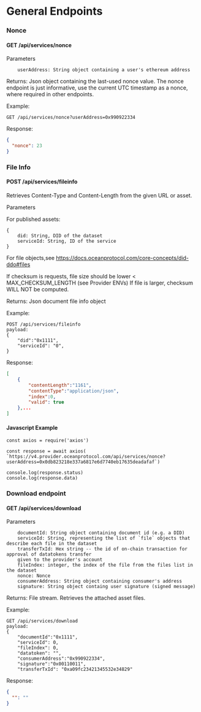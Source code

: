 # General Endpoints

### Nonce

#### GET /api/services/nonce

Parameters

```
    userAddress: String object containing a user's ethereum address
```

Returns: Json object containing the last-used nonce value. The nonce endpoint is just informative, use the current UTC timestamp as a nonce, where required in other endpoints.

Example:

```
GET /api/services/nonce?userAddress=0x990922334
```

Response:

```json
{
  "nonce": 23
}
```

### File Info

#### POST /api/services/fileinfo

Retrieves Content-Type and Content-Length from the given URL or asset.

Parameters

For published assets:

```
{
    did: String, DID of the dataset
    serviceId: String, ID of the service
}
```

For file objects,see https://docs.oceanprotocol.com/core-concepts/did-ddo#files

If checksum is requests, file size should be lower < MAX\_CHECKSUM\_LENGTH (see Provider ENVs) If file is larger, checksum WILL NOT be computed.

Returns: Json document file info object

Example:

```
POST /api/services/fileinfo
payload:
{
    "did":"0x1111",
    "serviceId": "0",
}
```

Response:

```json
[
    {
        "contentLength":"1161",
        "contentType":"application/json",
        "index":0,
        "valid": true
    },...
]
```

#### Javascript Example

```runkit  nodeVersion="18.x.x"
const axios = require('axios')

const response = await axios( `https://v4.provider.oceanprotocol.com/api/services/nonce?userAddress=0x0db823218e337a6817e6d7740eb17635deadafaf`)
 
console.log(response.status)
console.log(response.data)

```

### Download endpoint

#### GET /api/services/download

Parameters

```
    documentId: String object containing document id (e.g. a DID)
    serviceId: String, representing the list of `file` objects that describe each file in the dataset
    transferTxId: Hex string -- the id of on-chain transaction for approval of datatokens transfer
    given to the provider's account
    fileIndex: integer, the index of the file from the files list in the dataset
    nonce: Nonce
    consumerAddress: String object containing consumer's address
    signature: String object containg user signature (signed message)
```

Returns: File stream. Retrieves the attached asset files.

Example:

```
GET /api/services/download
payload:
{
    "documentId":"0x1111",
    "serviceId": 0,
    "fileIndex": 0,
    "datatoken": "",
    "consumerAddress":"0x990922334",
    "signature":"0x00110011",
    "transferTxId": "0xa09fc23421345532e34829"
```

Response:

```json
{
  "": ""
}
```
